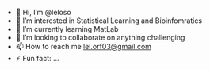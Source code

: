 - 👋 Hi, I’m @leloso
- 👀 I’m interested in Statistical Learning and Bioinfomratics
- 🌱 I’m currently learning MatLab
- 💞️ I’m looking to collaborate on anything challenging
- 📫 How to reach me lel.orf03@gmail.com
- ⚡ Fun fact: ...

<!---
leloso/leloso is a ✨ special ✨ repository because its `README.md` (this file) appears on your GitHub profile.
You can click the Preview link to take a look at your changes.
--->
